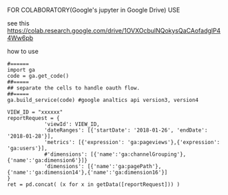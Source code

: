 FOR COLABORATORY(Google's jupyter in Google Drive) USE

see this
https://colab.research.google.com/drive/1OVXOcbulNQokysQaCAofadglP44Ww6pb

how to use

```
#======
import ga
code = ga.get_code()
##=====
## separate the cells to handle oauth flow.
##=====
ga.build_service(code) #google analtics api version3, version4

VIEW_ID = "xxxxxx" 
reportRequest = {
            'viewId': VIEW_ID, 
            'dateRanges': [{'startDate': '2018-01-26', 'endDate': '2018-01-28'}],
            'metrics': [{'expression': 'ga:pageviews'},{'expression': 'ga:users'}],
            #'dimensions': [{'name':'ga:channelGrouping'},{'name':'ga:dimension6'}]}
            'dimensions': [{'name':'ga:pagePath'},{'name':'ga:dimension14'},{'name':'ga:dimension16'}]
}
ret = pd.concat( (x for x in getData([reportRequest])) )
```
